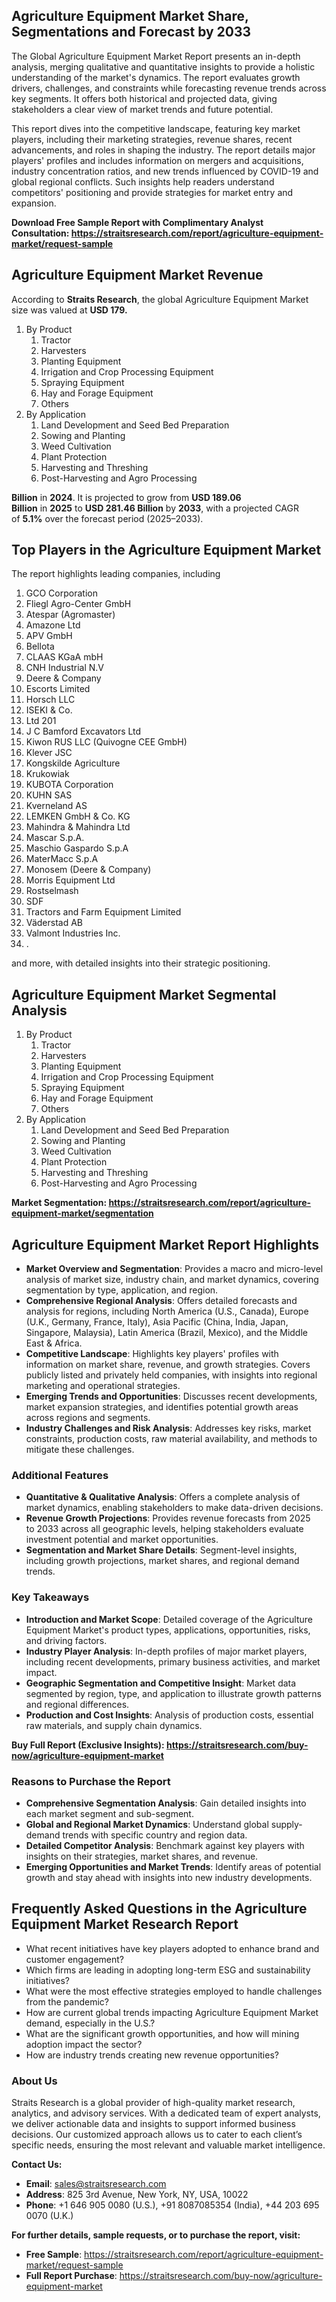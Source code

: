 <h2>Agriculture Equipment Market Share, Segmentations and Forecast by&nbsp;2033</h2>
<p>The Global Agriculture Equipment Market Report presents an in-depth analysis, merging qualitative and quantitative insights to provide a holistic understanding of the market's dynamics. The report evaluates growth drivers, challenges, and constraints while forecasting revenue trends across key segments. It offers both historical and projected data, giving stakeholders a clear view of market trends and future potential.</p>
<p>This report dives into the competitive landscape, featuring key market players, including their marketing strategies, revenue shares, recent advancements, and roles in shaping the industry. The report details major players' profiles and includes information on mergers and acquisitions, industry concentration ratios, and new trends influenced by COVID-19 and global regional conflicts. Such insights help readers understand competitors' positioning and provide strategies for market entry and expansion.</p>
<p><strong>Download Free Sample Report with&nbsp;Complimentary Analyst Consultation:&nbsp;<a href="https://straitsresearch.com/report/agriculture-equipment-market/request-sample">https://straitsresearch.com/report/agriculture-equipment-market/request-sample</a></strong></p>
<h2>Agriculture Equipment Market Revenue</h2>
<p>According to&nbsp;<strong>Straits Research</strong>, the global Agriculture Equipment Market size was valued at&nbsp;<strong>USD 179.</strong></p>
<ol>
<li>By Product
<ol>
<li>Tractor</li>
<li>Harvesters</li>
<li>Planting Equipment</li>
<li>Irrigation and Crop Processing Equipment</li>
<li>Spraying Equipment</li>
<li>Hay and Forage Equipment</li>
<li>Others</li>
</ol>
</li>
<li>By Application
<ol>
<li>Land Development and Seed Bed Preparation</li>
<li>Sowing and Planting</li>
<li>Weed Cultivation</li>
<li>Plant Protection</li>
<li>Harvesting and Threshing</li>
<li>Post-Harvesting and Agro Processing</li>
</ol>
</li>
</ol>
<p><strong>Billion</strong>&nbsp;in&nbsp;<strong>2024</strong>. It is projected&nbsp;to grow from&nbsp;<strong>USD 189.06 Billion</strong>&nbsp;in&nbsp;<strong>2025</strong>&nbsp;to&nbsp;<strong>USD 281.46 Billion</strong>&nbsp;by&nbsp;<strong>2033</strong>, with a projected CAGR of&nbsp;<strong>5.1%</strong>&nbsp;over the forecast period (2025&ndash;2033).</p>
<h2>Top Players in the Agriculture Equipment Market</h2>
<p>The report highlights leading companies, including&nbsp;</p>
<ol>
<li>GCO Corporation</li>
<li>Fliegl Agro-Center GmbH</li>
<li>Atespar (Agromaster)</li>
<li>Amazone Ltd</li>
<li>APV GmbH</li>
<li>Bellota</li>
<li>CLAAS KGaA mbH</li>
<li>CNH Industrial N.V</li>
<li>Deere &amp; Company</li>
<li>Escorts Limited</li>
<li>Horsch LLC</li>
<li>ISEKI &amp; Co.</li>
<li>Ltd 201</li>
<li>J C Bamford Excavators Ltd</li>
<li>Kiwon RUS LLC (Quivogne CEE GmbH)</li>
<li>Klever JSC</li>
<li>Kongskilde Agriculture</li>
<li>Krukowiak</li>
<li>KUBOTA Corporation</li>
<li>KUHN SAS</li>
<li>Kverneland AS</li>
<li>LEMKEN GmbH &amp; Co. KG</li>
<li>Mahindra &amp; Mahindra Ltd</li>
<li>Mascar S.p.A.</li>
<li>Maschio Gaspardo S.p.A</li>
<li>MaterMacc S.p.A</li>
<li>Monosem (Deere &amp; Company)</li>
<li>Morris Equipment Ltd</li>
<li>Rostselmash</li>
<li>SDF</li>
<li>Tractors and Farm Equipment Limited</li>
<li>V&auml;derstad AB</li>
<li>Valmont Industries Inc.</li>
<li>.</li>
</ol>
<p>and more, with detailed insights into their strategic positioning.</p>
<h2>Agriculture Equipment Market Segmental Analysis</h2>
<ol>
<li>By Product
<ol>
<li>Tractor</li>
<li>Harvesters</li>
<li>Planting Equipment</li>
<li>Irrigation and Crop Processing Equipment</li>
<li>Spraying Equipment</li>
<li>Hay and Forage Equipment</li>
<li>Others</li>
</ol>
</li>
<li>By Application
<ol>
<li>Land Development and Seed Bed Preparation</li>
<li>Sowing and Planting</li>
<li>Weed Cultivation</li>
<li>Plant Protection</li>
<li>Harvesting and Threshing</li>
<li>Post-Harvesting and Agro Processing</li>
</ol>
</li>
</ol>
<p><strong>Market Segmentation:&nbsp;<a href="https://straitsresearch.com/report/agriculture-equipment-market/segmentation">https://straitsresearch.com/report/agriculture-equipment-market/segmentation</a></strong></p>
<h2>Agriculture Equipment Market Report Highlights</h2>
<ul>
<li><strong>Market Overview and Segmentation</strong>: Provides a macro and micro-level analysis of market size, industry chain, and market dynamics, covering segmentation by type, application, and region.</li>
<li><strong>Comprehensive Regional Analysis</strong>: Offers detailed forecasts and analysis for regions, including North America (U.S., Canada), Europe (U.K., Germany, France, Italy), Asia Pacific (China, India, Japan, Singapore, Malaysia), Latin America (Brazil, Mexico), and the Middle East &amp; Africa.</li>
<li><strong>Competitive Landscape</strong>: Highlights key players' profiles with information on market share, revenue, and growth strategies. Covers publicly listed and privately held companies, with insights into regional marketing and operational strategies.</li>
<li><strong>Emerging Trends and Opportunities</strong>: Discusses recent developments, market expansion strategies, and identifies potential growth areas across regions and segments.</li>
<li><strong>Industry Challenges and Risk Analysis</strong>: Addresses key risks, market constraints, production costs, raw material availability, and methods to mitigate these challenges.</li>
</ul>
<h3>Additional Features</h3>
<ul>
<li><strong>Quantitative &amp; Qualitative Analysis</strong>: Offers a complete analysis of market dynamics, enabling stakeholders to make data-driven decisions.</li>
<li><strong>Revenue Growth Projections</strong>: Provides revenue forecasts from&nbsp;2025 to&nbsp;2033 across all geographic levels, helping stakeholders evaluate investment potential and market opportunities.</li>
<li><strong>Segmentation and Market Share Details</strong>: Segment-level insights, including growth projections, market shares, and regional demand trends.</li>
</ul>
<h3>Key Takeaways</h3>
<ul>
<li><strong>Introduction and Market Scope</strong>: Detailed coverage of the Agriculture Equipment Market's product types, applications, opportunities, risks, and driving factors.</li>
<li><strong>Industry Player Analysis</strong>: In-depth profiles of major market players, including recent developments, primary business activities, and market impact.</li>
<li><strong>Geographic Segmentation and Competitive Insight</strong>: Market data segmented by region, type, and application to illustrate growth patterns and regional differences.</li>
<li><strong>Production and Cost Insights</strong>: Analysis of production costs, essential raw materials, and supply chain dynamics.</li>
</ul>
<p><strong>Buy Full Report (Exclusive Insights):&nbsp;<a href="https://straitsresearch.com/buy-now/agriculture-equipment-market">https://straitsresearch.com/buy-now/agriculture-equipment-market</a></strong></p>
<h3>Reasons to Purchase the Report</h3>
<ul>
<li><strong>Comprehensive Segmentation Analysis</strong>: Gain detailed insights into each market segment and sub-segment.</li>
<li><strong>Global and Regional Market Dynamics</strong>: Understand global supply-demand trends with specific country and region data.</li>
<li><strong>Detailed Competitor Analysis</strong>: Benchmark against key players with insights on their strategies, market shares, and revenue.</li>
<li><strong>Emerging Opportunities and Market Trends</strong>: Identify areas of potential growth and stay ahead with insights into new industry developments.</li>
</ul>
<h2>Frequently Asked Questions in the Agriculture Equipment Market Research Report</h2>
<ul>
<li>What recent initiatives have key players adopted to enhance brand and customer engagement?</li>
<li>Which firms are leading in adopting long-term ESG and sustainability initiatives?</li>
<li>What were the most effective strategies employed to handle challenges from the pandemic?</li>
<li>How are current global trends impacting Agriculture Equipment Market demand, especially in the U.S.?</li>
<li>What are the significant growth opportunities, and how will mining adoption impact the sector?</li>
<li>How are industry trends creating new revenue opportunities?</li>
</ul>
<h3>About Us</h3>
<p>Straits Research is a global provider of high-quality market research, analytics, and advisory services. With a dedicated team of expert analysts, we deliver actionable data and insights to support informed business decisions. Our customized approach allows us to cater to each client&rsquo;s specific needs, ensuring the most relevant and valuable market intelligence.</p>
<p><strong>Contact Us:</strong></p>
<ul>
<li><strong>Email</strong>: <a href="sales@straitsresearch.com">sales@straitsresearch.com</a></li>
<li><strong>Address</strong>: 825 3rd Avenue, New York, NY, USA, 10022</li>
<li><strong>Phone</strong>: +1 646 905 0080 (U.S.), +91 8087085354 (India), +44 203 695 0070 (U.K.)</li>
</ul>
<p><strong>For further details, sample requests, or to purchase the report, visit:</strong></p>
<ul>
<li><strong>Free Sample</strong>: <a href="https://straitsresearch.com/report/agriculture-equipment-market/request-sample">https://straitsresearch.com/report/agriculture-equipment-market/request-sample</a></li>
<li><strong>Full Report Purchase</strong>: <a href="https://straitsresearch.com/buy-now/agriculture-equipment-market">https://straitsresearch.com/buy-now/agriculture-equipment-market</a></li>
</ul>
